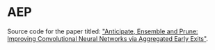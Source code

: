 # AEP

Source code for the paper titled: ["Anticipate, Ensemble and Prune: Improving Convolutional Neural Networks via Aggregated Early Exits"](https://arxiv.org/abs/2301.12168).

